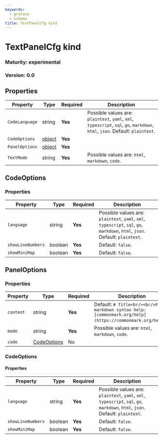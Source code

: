 ```yaml
---
keywords:
  - grafana
  - schema
title: TextPanelCfg kind
---
```


# TextPanelCfg kind

### Maturity: experimental
### Version: 0.0

## Properties

| Property       | Type                    | Required | Description                                                                                                                   |
|----------------|-------------------------|----------|-------------------------------------------------------------------------------------------------------------------------------|
| `CodeLanguage` | string                  | **Yes**  | Possible values are: `plaintext`, `yaml`, `xml`, `typescript`, `sql`, `go`, `markdown`, `html`, `json`. Default: `plaintext`. |
| `CodeOptions`  | [object](#codeoptions)  | **Yes**  |                                                                                                                               |
| `PanelOptions` | [object](#paneloptions) | **Yes**  |                                                                                                                               |
| `TextMode`     | string                  | **Yes**  | Possible values are: `html`, `markdown`, `code`.                                                                              |

## CodeOptions

### Properties

| Property          | Type    | Required | Description                                                                                                                   |
|-------------------|---------|----------|-------------------------------------------------------------------------------------------------------------------------------|
| `language`        | string  | **Yes**  | Possible values are: `plaintext`, `yaml`, `xml`, `typescript`, `sql`, `go`, `markdown`, `html`, `json`. Default: `plaintext`. |
| `showLineNumbers` | boolean | **Yes**  | Default: `false`.                                                                                                             |
| `showMiniMap`     | boolean | **Yes**  | Default: `false`.                                                                                                             |

## PanelOptions

### Properties

| Property  | Type                        | Required | Description                                                                                                |
|-----------|-----------------------------|----------|------------------------------------------------------------------------------------------------------------|
| `content` | string                      | **Yes**  | Default: `# Title<br/><br/>For markdown syntax help: [commonmark.org/help](https://commonmark.org/help/)`. |
| `mode`    | string                      | **Yes**  | Possible values are: `html`, `markdown`, `code`.                                                           |
| `code`    | [CodeOptions](#codeoptions) | No       |                                                                                                            |

### CodeOptions

#### Properties

| Property          | Type    | Required | Description                                                                                                                   |
|-------------------|---------|----------|-------------------------------------------------------------------------------------------------------------------------------|
| `language`        | string  | **Yes**  | Possible values are: `plaintext`, `yaml`, `xml`, `typescript`, `sql`, `go`, `markdown`, `html`, `json`. Default: `plaintext`. |
| `showLineNumbers` | boolean | **Yes**  | Default: `false`.                                                                                                             |
| `showMiniMap`     | boolean | **Yes**  | Default: `false`.                                                                                                             |


